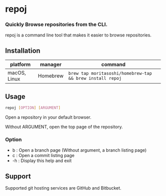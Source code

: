 # repoj

### Quickly Browse repositories from the CLI.  

repoj is a command line tool that makes it easier to browse repositories.

## Installation

| platform | manager | command |
| - | - | - |
| macOS, Linux | Homebrew | `brew tap moritasoshi/homebrew-tap && brew install repoj` |

## Usage

```sh
repoj [OPTION] [ARGUMENT]
```
Open a repository in your default browser.

Without ARGUMENT, open the top page of the repository.  

### Option

- b  : Open a branch page (Without argument, a branch listing page)  
- c  : Open a commit listing page  
- -h : Display this help and exit  

## Support

Supported git hosting services are GitHub and Bitbucket.  
